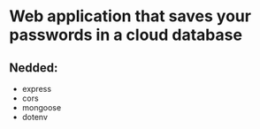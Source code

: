 # Web application that saves your passwords in a cloud database

## Nedded:
- express
- cors
- mongoose
- dotenv